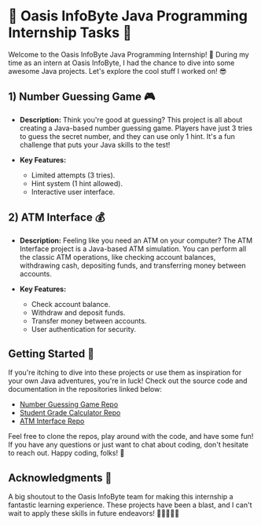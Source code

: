 # 🚀 Oasis InfoByte Java Programming Internship Tasks 🚀

Welcome to the Oasis InfoByte Java Programming Internship! 🎉 During my time as an intern at Oasis InfoByte, I had the chance to dive into some awesome Java projects. Let's explore the cool stuff I worked on! 😎

## 1) Number Guessing Game 🎮
- **Description:** Think you're good at guessing? This project is all about creating a Java-based number guessing game. Players have just 3 tries to guess the secret number, and they can use only 1 hint. It's a fun challenge that puts your Java skills to the test!

- **Key Features:**
  - Limited attempts (3 tries).
  - Hint system (1 hint allowed).
  - Interactive user interface.


## 2) ATM Interface 💰
- **Description:** Feeling like you need an ATM on your computer? The ATM Interface project is a Java-based ATM simulation. You can perform all the classic ATM operations, like checking account balances, withdrawing cash, depositing funds, and transferring money between accounts.

- **Key Features:**
  - Check account balance.
  - Withdraw and deposit funds.
  - Transfer money between accounts.
  - User authentication for security.

## Getting Started 🚀
If you're itching to dive into these projects or use them as inspiration for your own Java adventures, you're in luck! Check out the source code and documentation in the repositories linked below:

- [Number Guessing Game Repo]()
- [Student Grade Calculator Repo]()
- [ATM Interface Repo]()

Feel free to clone the repos, play around with the code, and have some fun! If you have any questions or just want to chat about coding, don't hesitate to reach out. Happy coding, folks! 🌟

## Acknowledgments 🙌
A big shoutout to the Oasis InfoByte team for making this internship a fantastic learning experience. These projects have been a blast, and I can't wait to apply these skills in future endeavors! 🚀👩‍💻👨‍💻 
